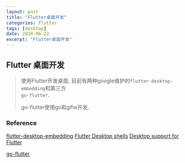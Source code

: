 ```yaml
---
layout: post
title: "Flutter桌面开发"
categories: flutter
tags: [desktop]
date: 2020-06-22
excerpt: "Flutter桌面开发"
---
```


## Flutter 桌面开发

> 使用Flutter开发桌面, 目前有两种google维护的`flutter-desktop-embedding`和第三方  
> `go-flutter`. 
>
> go-flutter使用go和glfw开发.



### Reference

[flutter-desktop-embedding](https://github.com/google/flutter-desktop-embedding)
[Flutter Desktop shells](https://github.com/flutter/flutter/wiki/Desktop-shells)
[Desktop support for Flutter](https://flutter.dev/desktop)


[go-flutter](https://github.com/go-flutter-desktop/go-flutter)
